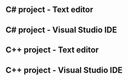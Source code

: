 ## C# project - Text editor

## C# project - Visual Studio IDE

## C++ project - Text editor

## C++ project - Visual Studio IDE

